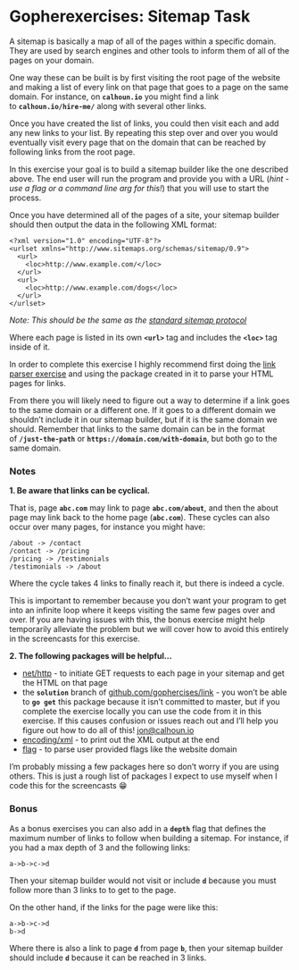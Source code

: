 # Gopherexercises: Sitemap Task

A sitemap is basically a map of all of the pages within a specific domain. They are used by search engines and other tools to inform them of all of the pages on your domain.

One way these can be built is by first visiting the root page of the website and making a list of every link on that page that goes to a page on the same domain. For instance, on **`calhoun.io`** you might find a link to **`calhoun.io/hire-me/`** along with several other links.

Once you have created the list of links, you could then visit each and add any new links to your list. By repeating this step over and over you would eventually visit every page that on the domain that can be reached by following links from the root page.

In this exercise your goal is to build a sitemap builder like the one described above. The end user will run the program and provide you with a URL (*hint - use a flag or a command line arg for this!*) that you will use to start the process.

Once you have determined all of the pages of a site, your sitemap builder should then output the data in the following XML format:

```
<?xml version="1.0" encoding="UTF-8"?>
<urlset xmlns="http://www.sitemaps.org/schemas/sitemap/0.9">
  <url>
    <loc>http://www.example.com/</loc>
  </url>
  <url>
    <loc>http://www.example.com/dogs</loc>
  </url>
</urlset>

```

*Note: This should be the same as the [standard sitemap protocol](https://www.sitemaps.org/index.html)*

Where each page is listed in its own **`<url>`** tag and includes the **`<loc>`** tag inside of it.

In order to complete this exercise I highly recommend first doing the [link parser exercise](https://github.com/gophercises/link) and using the package created in it to parse your HTML pages for links.

From there you will likely need to figure out a way to determine if a link goes to the same domain or a different one. If it goes to a different domain we shouldn’t include it in our sitemap builder, but if it is the same domain we should. Remember that links to the same domain can be in the format of **`/just-the-path`** or **`https://domain.com/with-domain`**, but both go to the same domain.

### **Notes**

**1. Be aware that links can be cyclical.**

That is, page **`abc.com`** may link to page **`abc.com/about`**, and then the about page may link back to the home page (**`abc.com`**). These cycles can also occur over many pages, for instance you might have:

```
/about -> /contact
/contact -> /pricing
/pricing -> /testimonials
/testimonials -> /about

```

Where the cycle takes 4 links to finally reach it, but there is indeed a cycle.

This is important to remember because you don’t want your program to get into an infinite loop where it keeps visiting the same few pages over and over. If you are having issues with this, the bonus exercise might help temporarily alleviate the problem but we will cover how to avoid this entirely in the screencasts for this exercise.

**2. The following packages will be helpful…**

- [net/http](https://golang.org/pkg/net/http/) - to initiate GET requests to each page in your sitemap and get the HTML on that page
- the **`solution`** branch of [github.com/gophercises/link](https://github.com/gophercises/link) - you won’t be able to **`go get`** this package because it isn’t committed to master, but if you complete the exercise locally you can use the code from it in this exercise. If this causes confusion or issues reach out and I’ll help you figure out how to do all of this! [jon@calhoun.io](mailto:jon@calhoun.io)
- [encoding/xml](https://golang.org/pkg/encoding/xml/) - to print out the XML output at the end
- [flag](https://golang.org/pkg/flag/) - to parse user provided flags like the website domain

I’m probably missing a few packages here so don’t worry if you are using others. This is just a rough list of packages I expect to use myself when I code this for the screencasts 😁

### **Bonus**

As a bonus exercises you can also add in a **`depth`** flag that defines the maximum number of links to follow when building a sitemap. For instance, if you had a max depth of 3 and the following links:

```
a->b->c->d

```

Then your sitemap builder would not visit or include **`d`** because you must follow more than 3 links to to get to the page.

On the other hand, if the links for the page were like this:

```
a->b->c->d
b->d

```

Where there is also a link to page **`d`** from page **`b`**, then your sitemap builder should include **`d`** because it can be reached in 3 links.

